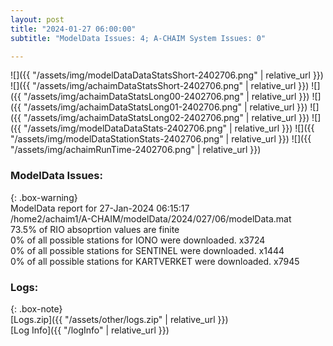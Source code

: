 ```yaml
---
layout: post
title: "2024-01-27 06:00:00"
subtitle: "ModelData Issues: 4; A-CHAIM System Issues: 0"

---
```


![]({{ "/assets/img/modelDataDataStatsShort-2402706.png" | relative_url }})
![]({{ "/assets/img/achaimDataStatsShort-2402706.png" | relative_url }})
![]({{ "/assets/img/achaimDataStatsLong00-2402706.png" | relative_url }})
![]({{ "/assets/img/achaimDataStatsLong01-2402706.png" | relative_url }})
![]({{ "/assets/img/achaimDataStatsLong02-2402706.png" | relative_url }})
![]({{ "/assets/img/modelDataDataStats-2402706.png" | relative_url }})
![]({{ "/assets/img/modelDataStationStats-2402706.png" | relative_url }})
![]({{ "/assets/img/achaimRunTime-2402706.png" | relative_url }})


### ModelData Issues:  
  
{: .box-warning}  
 ModelData report for 27-Jan-2024 06:15:17   
 /home2/achaim1/A-CHAIM/modelData/2024/027/06/modelData.mat   
 73.5% of RIO absoprtion values are finite   
 0% of all possible stations for IONO were downloaded. x3724   
 0% of all possible stations for SENTINEL were downloaded. x1444   
 0% of all possible stations for KARTVERKET were downloaded. x7945   
  


### Logs:  
  
{: .box-note}  
[Logs.zip]({{ "/assets/other/logs.zip" | relative_url }})  
[Log Info]({{ "/logInfo" | relative_url }})  
